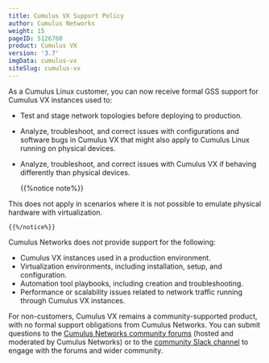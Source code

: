 ```yaml
---
title: Cumulus VX Support Policy
author: Cumulus Networks
weight: 15
pageID: 5126708
product: Cumulus VX
version: '3.7'
imgData: cumulus-vx
siteSlug: cumulus-vx
---
```

As a Cumulus Linux customer, you can now receive formal GSS support for
Cumulus VX instances used to:

  - Test and stage network topologies before deploying to production.
  - Analyze, troubleshoot, and correct issues with configurations and
    software bugs in Cumulus VX that might also apply to Cumulus Linux
    running on physical devices.
  - Analyze, troubleshoot, and correct issues with Cumulus VX if
    behaving differently than physical devices.
    
    {{%notice note%}}
    
This does not apply in scenarios where it is not possible to emulate
    physical hardware with virtualization.
    
    {{%/notice%}}

Cumulus Networks does *not* provide support for the following:

  - Cumulus VX instances used in a production environment.
  - Virtualization environments, including installation, setup, and
    configuration.
  - Automation tool playbooks, including creation and troubleshooting.
  - Performance or scalability issues related to network traffic running
    through Cumulus VX instances.

For non-customers, Cumulus VX remains a community-supported product,
with no formal support obligations from Cumulus Networks. You can submit
questions to the 
[Cumulus Networks community forums](https://forums.cumulusnetworks.com) 
(hosted and moderated by Cumulus Networks) or to the 
[community Slack channel](https://slack.cumulusnetworks.com/) to engage with 
the forums and wider community.
